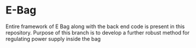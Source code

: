 # E-Bag
Entire framework of E Bag along with the back end code is present in this repository.
Purpose of this branch is to develop a further robust method for regulating power supply inside the bag
